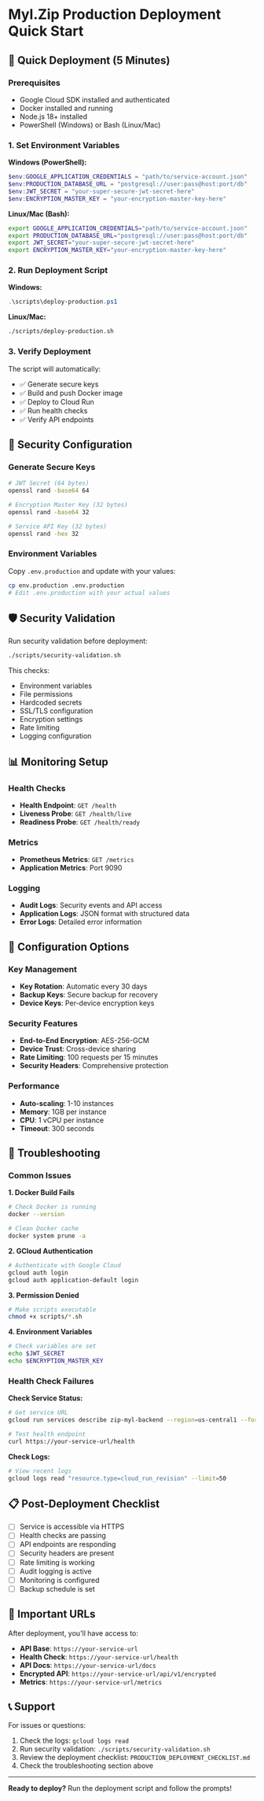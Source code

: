 # Myl.Zip Production Deployment Quick Start

## 🚀 Quick Deployment (5 Minutes)

### Prerequisites
- Google Cloud SDK installed and authenticated
- Docker installed and running
- Node.js 18+ installed
- PowerShell (Windows) or Bash (Linux/Mac)

### 1. Set Environment Variables

**Windows (PowerShell):**
```powershell
$env:GOOGLE_APPLICATION_CREDENTIALS = "path/to/service-account.json"
$env:PRODUCTION_DATABASE_URL = "postgresql://user:pass@host:port/db"
$env:JWT_SECRET = "your-super-secure-jwt-secret-here"
$env:ENCRYPTION_MASTER_KEY = "your-encryption-master-key-here"
```

**Linux/Mac (Bash):**
```bash
export GOOGLE_APPLICATION_CREDENTIALS="path/to/service-account.json"
export PRODUCTION_DATABASE_URL="postgresql://user:pass@host:port/db"
export JWT_SECRET="your-super-secure-jwt-secret-here"
export ENCRYPTION_MASTER_KEY="your-encryption-master-key-here"
```

### 2. Run Deployment Script

**Windows:**
```powershell
.\scripts\deploy-production.ps1
```

**Linux/Mac:**
```bash
./scripts/deploy-production.sh
```

### 3. Verify Deployment

The script will automatically:
- ✅ Generate secure keys
- ✅ Build and push Docker image
- ✅ Deploy to Cloud Run
- ✅ Run health checks
- ✅ Verify API endpoints

## 🔐 Security Configuration

### Generate Secure Keys
```bash
# JWT Secret (64 bytes)
openssl rand -base64 64

# Encryption Master Key (32 bytes)
openssl rand -base64 32

# Service API Key (32 bytes)
openssl rand -hex 32
```

### Environment Variables
Copy `.env.production` and update with your values:
```bash
cp env.production .env.production
# Edit .env.production with your actual values
```

## 🛡️ Security Validation

Run security validation before deployment:
```bash
./scripts/security-validation.sh
```

This checks:
- Environment variables
- File permissions
- Hardcoded secrets
- SSL/TLS configuration
- Encryption settings
- Rate limiting
- Logging configuration

## 📊 Monitoring Setup

### Health Checks
- **Health Endpoint**: `GET /health`
- **Liveness Probe**: `GET /health/live`
- **Readiness Probe**: `GET /health/ready`

### Metrics
- **Prometheus Metrics**: `GET /metrics`
- **Application Metrics**: Port 9090

### Logging
- **Audit Logs**: Security events and API access
- **Application Logs**: JSON format with structured data
- **Error Logs**: Detailed error information

## 🔧 Configuration Options

### Key Management
- **Key Rotation**: Automatic every 30 days
- **Backup Keys**: Secure backup for recovery
- **Device Keys**: Per-device encryption keys

### Security Features
- **End-to-End Encryption**: AES-256-GCM
- **Device Trust**: Cross-device sharing
- **Rate Limiting**: 100 requests per 15 minutes
- **Security Headers**: Comprehensive protection

### Performance
- **Auto-scaling**: 1-10 instances
- **Memory**: 1GB per instance
- **CPU**: 1 vCPU per instance
- **Timeout**: 300 seconds

## 🚨 Troubleshooting

### Common Issues

**1. Docker Build Fails**
```bash
# Check Docker is running
docker --version

# Clean Docker cache
docker system prune -a
```

**2. GCloud Authentication**
```bash
# Authenticate with Google Cloud
gcloud auth login
gcloud auth application-default login
```

**3. Permission Denied**
```bash
# Make scripts executable
chmod +x scripts/*.sh
```

**4. Environment Variables**
```bash
# Check variables are set
echo $JWT_SECRET
echo $ENCRYPTION_MASTER_KEY
```

### Health Check Failures

**Check Service Status:**
```bash
# Get service URL
gcloud run services describe zip-myl-backend --region=us-central1 --format="value(status.url)"

# Test health endpoint
curl https://your-service-url/health
```

**Check Logs:**
```bash
# View recent logs
gcloud logs read "resource.type=cloud_run_revision" --limit=50
```

## 📋 Post-Deployment Checklist

- [ ] Service is accessible via HTTPS
- [ ] Health checks are passing
- [ ] API endpoints are responding
- [ ] Security headers are present
- [ ] Rate limiting is working
- [ ] Audit logging is active
- [ ] Monitoring is configured
- [ ] Backup schedule is set

## 🔗 Important URLs

After deployment, you'll have access to:
- **API Base**: `https://your-service-url`
- **Health Check**: `https://your-service-url/health`
- **API Docs**: `https://your-service-url/docs`
- **Encrypted API**: `https://your-service-url/api/v1/encrypted`
- **Metrics**: `https://your-service-url/metrics`

## 📞 Support

For issues or questions:
1. Check the logs: `gcloud logs read`
2. Run security validation: `./scripts/security-validation.sh`
3. Review the deployment checklist: `PRODUCTION_DEPLOYMENT_CHECKLIST.md`
4. Check the troubleshooting section above

---

**Ready to deploy?** Run the deployment script and follow the prompts!
